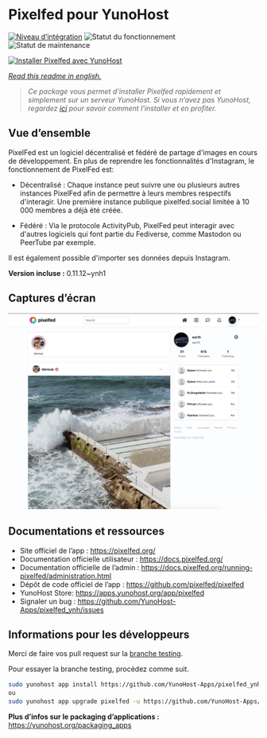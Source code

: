 <!--
N.B.: This README was automatically generated by https://github.com/YunoHost/apps/tree/master/tools/readme_generator
It shall NOT be edited by hand.
-->

# Pixelfed pour YunoHost

[![Niveau d’intégration](https://dash.yunohost.org/integration/pixelfed.svg)](https://dash.yunohost.org/appci/app/pixelfed) ![Statut du fonctionnement](https://ci-apps.yunohost.org/ci/badges/pixelfed.status.svg) ![Statut de maintenance](https://ci-apps.yunohost.org/ci/badges/pixelfed.maintain.svg)

[![Installer Pixelfed avec YunoHost](https://install-app.yunohost.org/install-with-yunohost.svg)](https://install-app.yunohost.org/?app=pixelfed)

*[Read this readme in english.](./README.md)*

> *Ce package vous permet d’installer Pixelfed rapidement et simplement sur un serveur YunoHost.
Si vous n’avez pas YunoHost, regardez [ici](https://yunohost.org/#/install) pour savoir comment l’installer et en profiter.*

## Vue d’ensemble

PixelFed est un logiciel décentralisé et fédéré de partage d'images en cours de développement.
En plus de reprendre les fonctionnalités d'Instagram, le fonctionnement de PixelFed est:

* Décentralisé : Chaque instance peut suivre une ou plusieurs autres instances PixelFed afin de permettre à leurs membres respectifs d'interagir. Une première instance publique pixelfed.social limitée à 10 000 membres a déjà été créée.

* Fédéré : Via le protocole ActivityPub, PixelFed peut interagir avec d'autres logiciels qui font partie du Fediverse, comme Mastodon ou PeerTube par exemple.

Il est également possible d'importer ses données depuis Instagram.


**Version incluse :** 0.11.12~ynh1

## Captures d’écran

![Capture d’écran de Pixelfed](./doc/screenshots/screenshots.jpg)

## Documentations et ressources

* Site officiel de l’app : <https://pixelfed.org/>
* Documentation officielle utilisateur : <https://docs.pixelfed.org/>
* Documentation officielle de l’admin : <https://docs.pixelfed.org/running-pixelfed/administration.html>
* Dépôt de code officiel de l’app : <https://github.com/pixelfed/pixelfed>
* YunoHost Store: <https://apps.yunohost.org/app/pixelfed>
* Signaler un bug : <https://github.com/YunoHost-Apps/pixelfed_ynh/issues>

## Informations pour les développeurs

Merci de faire vos pull request sur la [branche testing](https://github.com/YunoHost-Apps/pixelfed_ynh/tree/testing).

Pour essayer la branche testing, procédez comme suit.

``` bash
sudo yunohost app install https://github.com/YunoHost-Apps/pixelfed_ynh/tree/testing --debug
ou
sudo yunohost app upgrade pixelfed -u https://github.com/YunoHost-Apps/pixelfed_ynh/tree/testing --debug
```

**Plus d’infos sur le packaging d’applications :** <https://yunohost.org/packaging_apps>